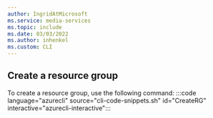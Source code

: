 ```yaml
---
author: IngridAtMicrosoft
ms.service: media-services 
ms.topic: include
ms.date: 03/03/2022
ms.author: inhenkel
ms.custom: CLI
---
```


<!-- Create a resource group -->

## Create a resource group

To create a resource group, use the following command:
:::code language="azurecli" source="cli-code-snippets.sh" id="CreateRG" interactive="azurecli-interactive":::